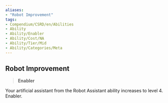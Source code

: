 ```yaml
---
aliases:
- "Robot Improvement"
tags:
- Compendium/CSRD/en/Abilities
- Ability
- Ability/Enabler
- Ability/Cost/NA
- Ability/Tier/Mid
- Ability/Categories/Meta
---
```


  
## Robot Improvement  
>**Enabler**
  
Your artificial assistant from the Robot Assistant ability increases to level 4. Enabler.